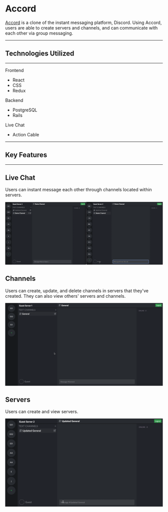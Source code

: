 # Accord
[Accord](https://accord-app-1.herokuapp.com/#/) is a clone of the instant messaging platform, Discord. Using Accord, users are able to create servers and channels, and can communicate with each other via group messaging.

------
## Technologies Utilized
------
Frontend
+ React
+ CSS
+ Redux

Backend
+ PostgreSQL
+ Rails

Live Chat
+ Action Cable

------
## Key Features
------
## Live Chat

Users can instant message each other through channels located within servers.

![Live Chat Demo](./app/assets/images/gifs/accord-live-chat-demo.gif)

## Channels

Users can create, update, and delete channels in servers that they've created. They can also view others' servers and channels.

![Channels Crud Demo](./app/assets/images/gifs/accord-channel-crud-demo.gif)

## Servers

Users can create and view servers.

![Create Live Server Demo](./app/assets/images/gifs/accord-create-server-demo.gif)
